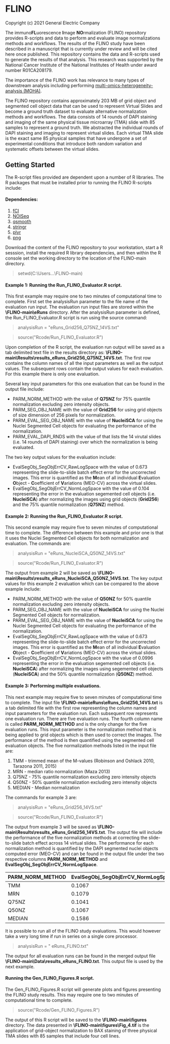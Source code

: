 # FLINO
Copyright (c) 2021 General Electric Company

The immuno**FL**uorescence **I**mage **NO**rmalization (FLINO) repository provides R-scripts and data to perform and evaluate image normalizations methods and workflows.
The results of the FLINO study have been described in a manuscript that is currently under review and will be cited here once published. This repository contains the data and R-scripts used to generate the results of that analysis. This research was supported by the National Cancer Institute of the National Institutes of Health under award number R01CA208179.

The importance of the FLINO work has relevance to many types of downstream analysis including performing [multi-omics-heterogeneity-analysis (MOHA)](https://github.com/thrive-itcr/multi-omics-heterogeneity-analysis). 

The FLINO repository contains approximately 203 MB of grid object and segmented cell object data that can be used to represent Virtual Slides and become a ground truth dataset to evaluate alternative normalization methods and workflows. The data consists of 14 rounds of DAPI staining and imaging of the same physical tissue microarray (TMA) slide with 85 samples to represent a ground truth. We abstracted the individual rounds of DAPI staining and imaging to represent virtual slides. Each virtual TMA slide is the exact same 85 physical samples that have undergone a set of experimental conditions that introduce both random variation and systematic offsets between the virtual slides.

## Getting Started

The R-script files provided are dependent upon a number of R libraries. The R packages that must be installed prior to running the FLINO R-scripts include:

#### Dependencies: 
1. [fCI](https://bioconductor.org/packages/release/bioc/html/fCI.html)
2. [NOISeq](https://bioconductor.org/packages/release/bioc/html/NOISeq.html)
3. [qsmooth](https://bioconductor.org/packages/release/bioc/html/qsmooth.html)
4. [stringr](https://cran.r-project.org/web/packages/stringr/index.html)
5. [plyr](https://www.rdocumentation.org/packages/plyr/versions/1.8.6)
6. [png](https://cran.r-project.org/web/packages/png/index.html)

Download the content of the FLINO repository to your workstation, start a R sesssion, install the required R library dependencies, and then within the R console set the working directory to the location of the FLINO-main directory.
> setwd(C:\Users\...\FLINO-main)

#### Example 1: Running the Run_FLINO_Evaluator.R script.

This first example may require one to two minutes of computational time to complete. First set the analysisRun parameter to the file name of the evaluation run input. The evaluation run input files are stored within the **\FLINO-main\eRuns** directory. After the analysisRun parameter is defined, the Run_FLINO_Evaluator.R script is run using the source command:

> analysisRun = "eRuns_Grid256_Q75NZ_14VS.txt"

> source("Rcode/Run_FLINO_Evaluator.R")

Upon completion of the R script, the evaluation run output will be saved as a tab delimited text file in the results directory as: **\FLINO-main\Results\results_eRuns_Grid256_Q75NZ_14VS.txt**. The first row contains the column names of all the input parameters as well as the output values. The subsequent rows contain the output values for each evaluation. For this example there is only one evaluation. 

Several key input parameters for this one evaluation that can be found in the output file include:

* PARM_NORM_METHOD	with the value of **Q75NZ** for 75% quantile normalization excluding zero intensity objects.
* PARM_SEG_OBJ_NAME	with the value of **Grid256** for using grid objects of size dimension of 256 pixels for normalization.
* PARM_EVAL_SEG_OBJ_NAME with the value of **NucleiSCA** for using the Nuclei Segmented Cell objects for evaluating the performance of the normalization.
* PARM_EVAL_DAPI_RNDS with the value of that lists the 14 virutal slides (i.e. 14 rounds of DAPI staining) over which the normalization is being evaluated.

The two key output values for the evaluation include:

* EvalSegObj_SegObjErrCV_RawLogSpace	with the value of 0.673 representing the slide-to-slide batch effect error for the uncorrected images. This error is quantified as the **M**ean of all individual **E**valuation **O**bject - **C**oefficient of **V**ariations (MEO-CV) across the virtual slides. 
* EvalSegObj_SegObjErrCV_NormLogSpace	with the value of 0.104 representing the error in the evaluation segemented cell objects (i.e. **NucleiSCA**) after normalizing the images using grid objects (**Grid256**) and the 75% quantile normalization (**Q75NZ**) method.

#### Example 2: Running the Run_FLINO_Evaluator.R script.
This second example may require five to seven minutes of computational time to complete. The difference between this  example and prior one is that it uses the Nuclei Segmented Cell objects for both normalization and evaluation. The commands are:

> analysisRun = "eRuns_NucleiSCA_Q50NZ_14VS.txt"

> source("Rcode/Run_FLINO_Evaluator.R")

The output from example 2 will be saved as **\FLINO-main\Results\results_eRuns_NucleiSCA_Q50NZ_14VS.txt**. The key output values for this example 2 evaluation which can be compared to the above example include:

* PARM_NORM_METHOD	with the value of **Q50NZ** for 50% quantile normalization excluding zero intensity objects.
* PARM_SEG_OBJ_NAME	with the value of **NucleiSCA** for using the Nuclei Segmented Cell objects for normalization.
* PARM_EVAL_SEG_OBJ_NAME with the value of **NucleiSCA** for using the Nuclei Segmented Cell objects for evaluating the performance of the normalization.
* EvalSegObj_SegObjErrCV_RawLogSpace	with the value of 0.673 representing the slide-to-slide batch effect error for the uncorrected images. This error is quantified as the **M**ean of all individual **E**valuation **O**bject - **C**oefficient of **V**ariations (MEO-CV) across the virtual slides. 
* EvalSegObj_SegObjErrCV_NormLogSpace	with the value of 0.0996 representing the error in the evaluation segemented cell objects (i.e. **NucleiSCA**) after normalizing the images using segemented cell objects (**NucleiSCA**) and the 50% quantile normalization (**Q50NZ**) method.

#### Example 3: Performing multiple evaluations.
This next example may require five to seven minutes of computational time to complete. The input file **\FLINO-main\eRuns\eRuns_Grid256_14VS.txt** is a tab delimited file with the first row representing the column names and input parameters for the evaluation run. Each subsequent row represents one evaluation run. There are five evaluation runs. The fourth column name is called **PARM_NORM_METHOD** and is the only change for the five evaluation runs. This input parameter is the normalization method that is being applied to grid objects which is then used to correct the images. The performance of the method is then quantified using the segmented cell evaluation objects. The five normalization methods listed in the input file are:
1. TMM - trimmed mean of the M-values (Robinson and Oshlack 2010, Tarazona 2011, 2015)
2. MRN - median ratio normalization (Maza 2013)
3. Q75NZ - 75% quantile normalization excluding zero intensity objects
4. Q50NZ - 50% quantile normalization excluding zero intensity objects
5. MEDIAN - Median normalization

The commands for example 3 are:

> analysisRun = "eRuns_Grid256_14VS.txt"

> source("Rcode/Run_FLINO_Evaluator.R")

The output from example 3 will be saved as **\FLINO-main\Results\results_eRuns_Grid256_14VS.txt**. The output file will include the performance of the five normalization methods at correcting the slide-to-slide batch effect across 14 virtual slides. The performance for each normalization method is quantified by the DAPI segmented nuclei objects computed error (MEO-CV) and can be found in the output file under the two respective columns **PARM_NORM_METHOD** and **EvalSegObj_SegObjErrCV_NormLogSpace**. 

PARM_NORM_METHOD | EvalSegObj_SegObjErrCV_NormLogSpace
---------------- | -----------------------------------
TMM | 0.1067
MRN | 0.1079
Q75NZ | 0.1041
Q50NZ | 0.1067
MEDIAN | 0.1586


It is possible to run all of the FLINO study evaluations.  This would however take a very long time if run in series on a single core processor.

> analysisRun = " eRuns_FLINO.txt"

The output for all evaluation runs can be found in the merged output file **\FLINO-main\Data\results_eRuns_FLINO.txt**. This output file is used by the next example.


#### Running the Gen_FLINO_Figures.R script.

The Gen_FLINO_Figures.R script will generate plots and figures presenting the FLINO study results. This may require one to two minutes of computational time to complete.
> source("Rcode/Gen_FLINO_Figures.R")

The output of this R script will be saved to the **\FLINO-main\figures** directory. The data presented in **\FLINO-main\figures\Fig_4.tif** is the application of grid-object normalization to BAX staining of three physical TMA slides with 85 samples that include four cell lines.

